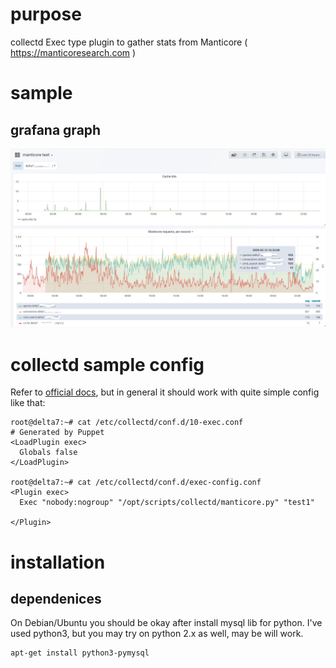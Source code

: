 # purpose
collectd Exec type plugin to gather stats from Manticore ( https://manticoresearch.com )

# sample
## grafana graph

![Sample graph with requests and cache hits](docs/img/collectd-manticore-grafana-sample.png)


# collectd sample config
Refer to [official docs](https://collectd.org/wiki/index.php/Plugin:Exec), but in general it should work with quite simple config like that:
```
root@delta7:~# cat /etc/collectd/conf.d/10-exec.conf
# Generated by Puppet
<LoadPlugin exec>
  Globals false
</LoadPlugin>

root@delta7:~# cat /etc/collectd/conf.d/exec-config.conf
<Plugin exec>
  Exec "nobody:nogroup" "/opt/scripts/collectd/manticore.py" "test1"

</Plugin>
```

# installation
## dependenices
On Debian/Ubuntu you should be okay after install mysql lib for python. I've used python3, but you may try on python 2.x as well, may be will work.
```
apt-get install python3-pymysql
```
